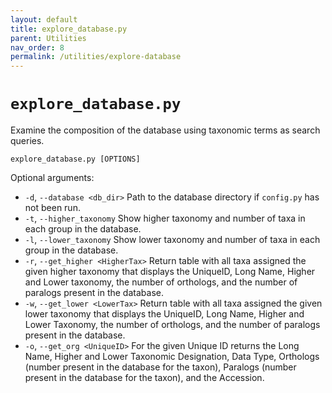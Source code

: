 ```yaml
---
layout: default
title: explore_database.py
parent: Utilities
nav_order: 8
permalink: /utilities/explore-database
---
```


# `explore_database.py`

Examine the composition of the database using taxonomic terms as search queries.

`explore_database.py [OPTIONS]`

Optional arguments:
- `-d`, `--database <db_dir>` Path to the database directory if `config.py` has not been run.
- `-t`, `--higher_taxonomy` Show higher taxonomy and number of taxa in each group in the database.
- `-l`, `--lower_taxonomy` Show lower taxonomy and number of taxa in each group in the database.
- `-r`, `--get_higher <HigherTax>` Return table with all taxa assigned the given higher taxonomy that displays the UniqueID, Long Name, Higher and Lower taxonomy, the number of orthologs, and the number of paralogs present in the database.
- `-w`, `--get_lower <LowerTax>` Return table with all taxa assigned the given lower taxonomy that displays the UniqueID, Long Name, Higher and Lower Taxonomy, the number of orthologs, and the number of paralogs present in the database.
- `-o`, `--get_org <UniqueID>` For the given Unique ID returns the Long Name, Higher and Lower Taxonomic Designation, Data Type, Orthologs (number present in the database for the taxon), Paralogs (number present in the database for the taxon), and the Accession.